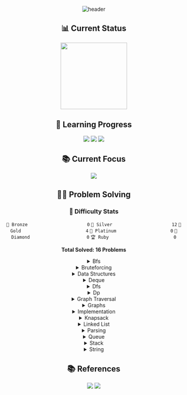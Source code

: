 <div align="center">

![header](https://capsule-render.vercel.app/api?type=transparent&color=39FF14&height=150&section=header&text=Algorithm%20Study&fontSize=70&animation=fadeIn&fontColor=39FF14&desc=Problem%20Solving%20Repository&descSize=25&descAlignY=75)

## 📊 Current Status
<p align="center">
  <a href="https://solved.ac/profile/anximusic7"><img height="180em" src="http://mazassumnida.wtf/api/v2/generate_badge?boj=anximusic7"/></a>
</p>

## 🎯 Learning Progress
<p align="center">
  <img src="https://img.shields.io/badge/Data_Structures-007396?style=for-the-badge&logo=java&logoColor=white"/>
  <img src="https://img.shields.io/badge/Algorithms-FF6B6B?style=for-the-badge&logo=TheAlgorithms&logoColor=white"/>
  <img src="https://img.shields.io/badge/Problem_Solving-00599C?style=for-the-badge&logo=c%2B%2B&logoColor=white"/>
</p>

## 📚 Current Focus
<p align="center">
  <a href="https://www.acmicpc.net/problem/1926"><img src="https://img.shields.io/badge/BOJ_1926-00599C?style=flat-square&logo=TheAlgorithms&logoColor=white"/></a>
</p>

## 🏃‍♂️ Problem Solving
### 🏅 Difficulty Stats
<div align="center">

`🥉 Bronze                      ` `0`
`🥈 Silver                      ` `12`
`🥇 Gold                        ` `4`
`💎 Platinum                    ` `0`
`👑 Diamond                     ` `0`
`🏆 Ruby                        ` `0`

**Total Solved: 16 Problems**
</div>

<details>
<summary>Bfs</summary>

<div align="center">

🥇 [말이 되고픈 원숭이 (BOJ 1600)](Solutions/Baekjoon/1600/1600.cpp)

🥇 [다리 만들기 (BOJ 2146)](Solutions/Baekjoon/2146/2146.cpp)

🥇 [토마토 (BOJ 7576)](Solutions/Baekjoon/7576/7576.cpp)

🥈 [유기농 배추 (BOJ 1012)](Solutions/Baekjoon/1012/1012.cpp)

🥈 [숨바꼭질 (BOJ 1697)](Solutions/Baekjoon/1697/1697.cpp)

🥈 [그림 (BOJ 1926)](Solutions/Baekjoon/1926/1926.cpp)

🥈 [미로 탐색 (BOJ 2178)](Solutions/Baekjoon/2178/2178.cpp)

🥈 [안전 영역 (BOJ 2468)](Solutions/Baekjoon/2468/2468.cpp)

</div>
</details>

<details>
<summary>Bruteforcing</summary>

<div align="center">

🥈 [안전 영역 (BOJ 2468)](Solutions/Baekjoon/2468/2468.cpp)

</div>
</details>

<details>
<summary>Data Structures</summary>

<div align="center">

🥈 [스택 (BOJ 10828)](Solutions/Baekjoon/10828/10828.cpp)

🥈 [큐 (BOJ 10845)](Solutions/Baekjoon/10845/10845.cpp)

🥈 [덱 (BOJ 10866)](Solutions/Baekjoon/10866/10866.cpp)

🥈 [에디터 (BOJ 1406)](Solutions/Baekjoon/1406/1406.cpp)

🥈 [스택 수열 (BOJ 1874)](Solutions/Baekjoon/1874/1874.cpp)

🥈 [균형잡힌 세상 (BOJ 4949)](Solutions/Baekjoon/4949/4949.cpp)

</div>
</details>

<details>
<summary>Deque</summary>

<div align="center">

🥈 [덱 (BOJ 10866)](Solutions/Baekjoon/10866/10866.cpp)

</div>
</details>

<details>
<summary>Dfs</summary>

<div align="center">

🥈 [유기농 배추 (BOJ 1012)](Solutions/Baekjoon/1012/1012.cpp)

🥈 [그림 (BOJ 1926)](Solutions/Baekjoon/1926/1926.cpp)

🥈 [안전 영역 (BOJ 2468)](Solutions/Baekjoon/2468/2468.cpp)

</div>
</details>

<details>
<summary>Dp</summary>

<div align="center">

🥇 [평범한 배낭 (BOJ 12865)](Solutions/Baekjoon/12865/12865.cpp)

</div>
</details>

<details>
<summary>Graph Traversal</summary>

<div align="center">

🥇 [말이 되고픈 원숭이 (BOJ 1600)](Solutions/Baekjoon/1600/1600.cpp)

🥇 [다리 만들기 (BOJ 2146)](Solutions/Baekjoon/2146/2146.cpp)

🥇 [토마토 (BOJ 7576)](Solutions/Baekjoon/7576/7576.cpp)

🥈 [유기농 배추 (BOJ 1012)](Solutions/Baekjoon/1012/1012.cpp)

🥈 [숨바꼭질 (BOJ 1697)](Solutions/Baekjoon/1697/1697.cpp)

🥈 [그림 (BOJ 1926)](Solutions/Baekjoon/1926/1926.cpp)

🥈 [미로 탐색 (BOJ 2178)](Solutions/Baekjoon/2178/2178.cpp)

🥈 [안전 영역 (BOJ 2468)](Solutions/Baekjoon/2468/2468.cpp)

</div>
</details>

<details>
<summary>Graphs</summary>

<div align="center">

🥇 [말이 되고픈 원숭이 (BOJ 1600)](Solutions/Baekjoon/1600/1600.cpp)

🥇 [다리 만들기 (BOJ 2146)](Solutions/Baekjoon/2146/2146.cpp)

🥇 [토마토 (BOJ 7576)](Solutions/Baekjoon/7576/7576.cpp)

🥈 [유기농 배추 (BOJ 1012)](Solutions/Baekjoon/1012/1012.cpp)

🥈 [숨바꼭질 (BOJ 1697)](Solutions/Baekjoon/1697/1697.cpp)

🥈 [그림 (BOJ 1926)](Solutions/Baekjoon/1926/1926.cpp)

🥈 [미로 탐색 (BOJ 2178)](Solutions/Baekjoon/2178/2178.cpp)

🥈 [안전 영역 (BOJ 2468)](Solutions/Baekjoon/2468/2468.cpp)

</div>
</details>

<details>
<summary>Implementation</summary>

<div align="center">

🥈 [스택 (BOJ 10828)](Solutions/Baekjoon/10828/10828.cpp)

🥈 [덱 (BOJ 10866)](Solutions/Baekjoon/10866/10866.cpp)

🥈 [Text Formalization (BOJ 1779)](Solutions/Baekjoon/1779/1779.cpp)

</div>
</details>

<details>
<summary>Knapsack</summary>

<div align="center">

🥇 [평범한 배낭 (BOJ 12865)](Solutions/Baekjoon/12865/12865.cpp)

</div>
</details>

<details>
<summary>Linked List</summary>

<div align="center">

🥈 [에디터 (BOJ 1406)](Solutions/Baekjoon/1406/1406.cpp)

</div>
</details>

<details>
<summary>Parsing</summary>

<div align="center">

🥈 [Text Formalization (BOJ 1779)](Solutions/Baekjoon/1779/1779.cpp)

</div>
</details>

<details>
<summary>Queue</summary>

<div align="center">

🥈 [큐 (BOJ 10845)](Solutions/Baekjoon/10845/10845.cpp)

</div>
</details>

<details>
<summary>Stack</summary>

<div align="center">

🥈 [스택 (BOJ 10828)](Solutions/Baekjoon/10828/10828.cpp)

🥈 [에디터 (BOJ 1406)](Solutions/Baekjoon/1406/1406.cpp)

🥈 [스택 수열 (BOJ 1874)](Solutions/Baekjoon/1874/1874.cpp)

🥈 [균형잡힌 세상 (BOJ 4949)](Solutions/Baekjoon/4949/4949.cpp)

</div>
</details>

<details>
<summary>String</summary>

<div align="center">

🥈 [Text Formalization (BOJ 1779)](Solutions/Baekjoon/1779/1779.cpp)

🥈 [균형잡힌 세상 (BOJ 4949)](Solutions/Baekjoon/4949/4949.cpp)

</div>
</details>

## 📚 References
<p align="center">
  <a href="https://blog.encrypted.gg/category/강좌/실전%20알고리즘"><img src="https://img.shields.io/badge/BaaaaaaaaaaarkingDog_Algorithm_Lecture-11B48A?style=flat-square&logo=Vimeo&logoColor=white"/></a>
  <a href="https://www.acmicpc.net/"><img src="https://img.shields.io/badge/Baekjoon_Online_Judge-0076C0?style=flat-square&logo=Baidu&logoColor=white"/></a>
</p>

</div>